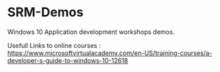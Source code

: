 # SRM-Demos
Windows 10 Application development workshops demos.

Usefull Links to online courses : https://www.microsoftvirtualacademy.com/en-US/training-courses/a-developer-s-guide-to-windows-10-12618 
